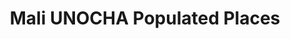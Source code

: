 ---
title: Mali UNOCHA Populated Places
categories: 
    - data
geography: mali
partner: unocha
cat: logistics
year: unknown
layer: ocha-cod.mali-populatedplaces-unknown-date
api:
embed:
source: UNOCHA
license: Humanitarian Use
updated: 3/28/2012
description: This layer depicts populated places in Mali. Data obtained from the UN Office for the Coordination of Humanitarian Affairs (UN OCHA) [Common and Fundamental Operating Datasets Registry](http://cod.humanitarianresponse.info/). See the [Mali](http://cod.humanitarianresponse.info/country-region/Mali) registry for the most recent changes.
downloads:
    - type: shapefile
      link: http://dl.dropbox.com/u/72717685/ocha-mali-populatedplaces.zip
    - type: sqlite
      link: http://dl.dropbox.com/u/72717685/ocha-mali-populatedplaces.sqlite.zip
---